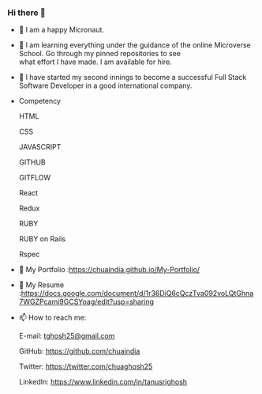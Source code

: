 ### Hi there 👋



- 🌱 I am a happy Micronaut.
- 🌱 I am learning everything under the guidance of the online Microverse School. Go through my pinned repositories to see  
      what effort I have made. I am available for hire. 
- 👯 I have started my second innings to become a successful Full Stack Software Developer in a good international company. 

- Competency 

   HTML
   
   CSS
   
   JAVASCRIPT
   
   GITHUB
   
   GITFLOW
   
   React
   
   Redux
   
   RUBY
   
   RUBY on Rails
   
   Rspec
   
   
- 👯 My Portfolio :https://chuaindia.github.io/My-Portfolio/
- 👯 My Resume :https://docs.google.com/document/d/1r36DiQ6cQczTva092voLQtGhna7WGZPcami9GCSYoag/edit?usp=sharing
   
- 📫 How to reach me: 

    E-mail: tghosh25@gmail.com
    
    GitHub: https://github.com/chuaindia
    
    Twitter: https://twitter.com/chuaghosh25
    
    LinkedIn: https://www.linkedin.com/in/tanusrighosh
    
 
